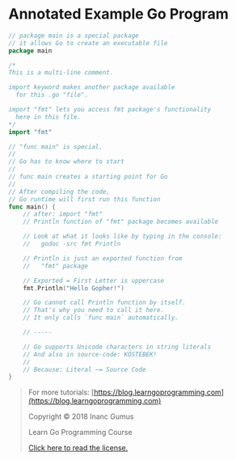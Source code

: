 # Annotated Example Go Program

```go
// package main is a special package
// it allows Go to create an executable file
package main

/*
This is a multi-line comment.

import keyword makes another package available
  for this .go "file".

import "fmt" lets you access fmt package's functionality
  here in this file.
*/
import "fmt"

// "func main" is special.
//
// Go has to know where to start
//
// func main creates a starting point for Go
//
// After compiling the code,
// Go runtime will first run this function
func main() {
	// after: import "fmt"
	// Println function of "fmt" package becomes available

	// Look at what it looks like by typing in the console:
	//   godoc -src fmt Println

	// Println is just an exported function from
	//   "fmt" package

	// Exported = First Letter is uppercase
	fmt.Println("Hello Gopher!")

	// Go cannot call Println function by itself.
	// That's why you need to call it here.
	// It only calls `func main` automatically.

	// -----

	// Go supports Unicode characters in string literals
	// And also in source-code: KÖSTEBEK!
	//
	// Because: Literal ~= Source Code
}
```

<div style="page-break-after: always;"></div>

> For more tutorials: [https://blog.learngoprogramming.com](https://blog.learngoprogramming.com)
> 
> Copyright © 2018 Inanc Gumus
> 
> Learn Go Programming Course
> 
> [Click here to read the license.](https://creativecommons.org/licenses/by-nc-sa/4.0/)